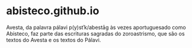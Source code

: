 # abisteco.github.io
Avesta, da palavra pálavi p(y)stʾk/abestāg às vezes aportuguesado como Abisteco, faz parte das escrituras sagradas do zoroastrismo, que são os textos do Avesta e os textos do Pálavi.
